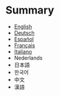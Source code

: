 # Summary

* [English](en/READme.md)
* [Deutsch](de/README.md)
* [Español](es/README.md)
* [Français](fr/README.md)
* [Italiano](it/README.md)
* Nederlands
* 日本語
* 한국어
* 中文
* 漢語

